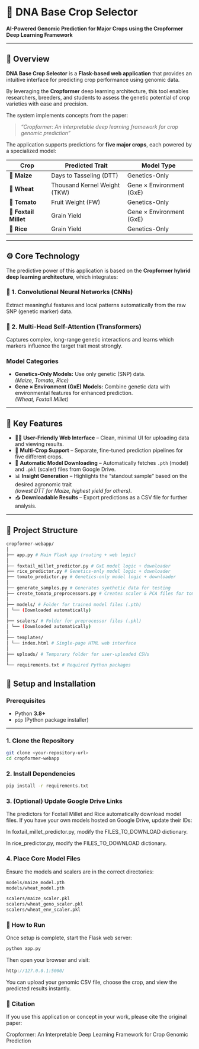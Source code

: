 # 🌾 DNA Base Crop Selector
**AI-Powered Genomic Prediction for Major Crops using the Cropformer Deep Learning Framework**

---

## 🧬 Overview

**DNA Base Crop Selector** is a **Flask-based web application** that provides an intuitive interface for predicting crop performance using genomic data.

By leveraging the **Cropformer** deep learning architecture, this tool enables researchers, breeders, and students to assess the genetic potential of crop varieties with ease and precision.

The system implements concepts from the paper:  
> *“Cropformer: An interpretable deep learning framework for crop genomic prediction”*

The application supports predictions for **five major crops**, each powered by a specialized model:

| Crop | Predicted Trait | Model Type |
|------|------------------|-------------|
| 🌽 **Maize** | Days to Tasseling (DTT) | Genetics-Only |
| 🌾 **Wheat** | Thousand Kernel Weight (TKW) | Gene × Environment (GxE) |
| 🍅 **Tomato** | Fruit Weight (FW) | Genetics-Only |
| 🌿 **Foxtail Millet** | Grain Yield | Gene × Environment (GxE) |
| 🌾 **Rice** | Grain Yield | Genetics-Only |

---

## ⚙️ Core Technology

The predictive power of this application is based on the **Cropformer hybrid deep learning architecture**, which integrates:

### 🧩 1. Convolutional Neural Networks (CNNs)
Extract meaningful features and local patterns automatically from the raw SNP (genetic marker) data.

### 🧠 2. Multi-Head Self-Attention (Transformers)
Captures complex, long-range genetic interactions and learns which markers influence the target trait most strongly.

### Model Categories
- **Genetics-Only Models:** Use only genetic (SNP) data.  
  *(Maize, Tomato, Rice)*
- **Gene × Environment (GxE) Models:** Combine genetic data with environmental features for enhanced prediction.  
  *(Wheat, Foxtail Millet)*

---

## 🌟 Key Features

- 🧑‍💻 **User-Friendly Web Interface** – Clean, minimal UI for uploading data and viewing results.
- 🌾 **Multi-Crop Support** – Separate, fine-tuned prediction pipelines for five different crops.
- 🔄 **Automatic Model Downloading** – Automatically fetches `.pth` (model) and `.pkl` (scaler) files from Google Drive.
- 📊 **Insight Generation** – Highlights the “standout sample” based on the desired agronomic trait  
  *(lowest DTT for Maize, highest yield for others)*.
- 📥 **Downloadable Results** – Export predictions as a CSV file for further analysis.

---

## 📁 Project Structure

```bash
cropformer-webapp/
│
├── app.py # Main Flask app (routing + web logic)
│
├── foxtail_millet_predictor.py # GxE model logic + downloader
├── rice_predictor.py # Genetics-only model logic + downloader
├── tomato_predictor.py # Genetics-only model logic + downloader
│
├── generate_samples.py # Generates synthetic data for testing
├── create_tomato_preprocessors.py # Creates scaler & PCA files for tomato model
│
├── models/ # Folder for trained model files (.pth)
│ └── (Downloaded automatically)
│
├── scalers/ # Folder for preprocessor files (.pkl)
│ └── (Downloaded automatically)
│
├── templates/
│ └── index.html # Single-page HTML web interface
│
├── uploads/ # Temporary folder for user-uploaded CSVs
│
└── requirements.txt # Required Python packages
```


## 🧰 Setup and Installation

### Prerequisites
- Python **3.8+**
- `pip` (Python package installer)

---

### 1. Clone the Repository
```bash
git clone <your-repository-url>
cd cropformer-webapp
```
### 2. Install Dependencies
```bash
pip install -r requirements.txt
```
### 3. (Optional) Update Google Drive Links
The predictors for Foxtail Millet and Rice automatically download model files.
If you have your own models hosted on Google Drive, update their IDs:

In foxtail_millet_predictor.py, modify the FILES_TO_DOWNLOAD dictionary.

In rice_predictor.py, modify the FILES_TO_DOWNLOAD dictionary.

### 4. Place Core Model Files
Ensure the models and scalers are in the correct directories:

```bash
models/maize_model.pth
models/wheat_model.pth

scalers/maize_scaler.pkl
scalers/wheat_geno_scaler.pkl
scalers/wheat_env_scaler.pkl
```

### 🚀 How to Run
Once setup is complete, start the Flask web server:

```bash
python app.py
```
Then open your browser and visit:

```cpp
http://127.0.0.1:5000/
```
You can upload your genomic CSV file, choose the crop, and view the predicted results instantly.

### 🧠 Citation
If you use this application or concept in your work, please cite the original paper:

Cropformer: An Interpretable Deep Learning Framework for Crop Genomic Prediction
